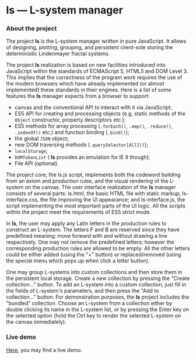 # ls — L-system manager

### About the project

The project **ls** is the L-system manager written in pure JavaScript. It allows of designing, plotting, grouping, and persistent client-side storing the deterministic Lindenmayer fractal systems.

The project **ls** realization is based on new facilities introduced into JavaScript within the standards of ECMAScript 5, HTML5 and DOM Level 3. This implies that the correctness of the program work requires the use of the modern browsers which have already implemented (or almost implemented) these standards in their engines. Here is a list of some features the **ls** manager expects from a browser to support:

* canvas and the conventional API to interact with it via JavaScript;
* ES5 API for creating and processing objects (e.g. static methods of the `Object` constructor, property descriptors etc.);
* ES5 methods for array processing (`.forEach()`, `.map()`, `.reduce()`, `.indexOf()` etc.) and function binding (`.bind()`);
* the global `JSON` object;
* new DOM traversing methods (`.querySelector[All]()`);
* `localStorage`;
* `DOMTokenList` ( **ls** provides an emulation for IE 9 though);
* File API (optional).

The project core, the ls.js script, implements both the codeword building from an axiom and production rules, and the visual rendering of the L-system on the canvas. The user interface realization of the **ls** manager consists of several parts: ls.html, the basic HTML file with static markup; ls-interface.css, the file improving the UI appearance; and ls-interface.js, the script implementing the most important parts of the UI logic. All the scripts within the project meet the requirements of ES5 strict mode.

In **ls**, the user may apply any Latin letters in the production rules to construct an L-system. The letters F and B are reserved since they have predefined meaning: move forward with and without drawing a line respectively. One may not remove the predefined letters; however the corresponding production rules are allowed to be empty. All the other letters could be either added (using the "+" button) or replaced/removed (using the special menu which pops up when click a letter button).

One may group L-systems into custom collections and then store them in the persistent local storage. Create a new collection by pressing the "Create collection…" button. To add an L-system into a custom collection, just fill in the fields of L-system's parameters, and then press the "Add to collection…" button. For demonstration purposes, the **ls** project includes the "bundled" collection. Choose an L-system from a collection either by double clicking its name in the L-system list, or by pressing the Enter key on the selected option (hold the Ctrl key to render the selected L-system on the canvas immediately).

### Live demo

[Here](http://diapeira.1gb.ru/projects/l-systems/ls.html), you may find a live demo.
